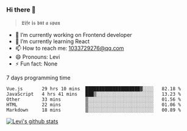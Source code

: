 ### Hi there 👋

> 𝕷𝖎𝖋𝖊 𝖎𝖘 𝖇𝖚𝖙 𝖆 𝖘𝖕𝖆𝖓

- 🔭 I’m currently working on Frontend developer
- 🌱 I’m currently learning React
- 📫 How to reach me: 1033729276@qq.com
- 😄 Pronouns: Levi
- ⚡ Fun fact: None


7 days programming time



<!--START_SECTION:waka-->
```text
Vue.js       29 hrs 10 mins  ████████████████████▓░░░░   82.18 % 
JavaScript   4 hrs 41 mins   ███▒░░░░░░░░░░░░░░░░░░░░░   13.23 % 
Other        33 mins         ▒░░░░░░░░░░░░░░░░░░░░░░░░   01.56 % 
HTML         22 mins         ▒░░░░░░░░░░░░░░░░░░░░░░░░   01.06 % 
Markdown     18 mins         ▒░░░░░░░░░░░░░░░░░░░░░░░░   00.89 % 
```
<!--END_SECTION:waka-->


[![Levi's github stats](https://github-readme-stats.vercel.app/api?username=chaossssss)](https://github.com/anuraghazra/github-readme-stats)
